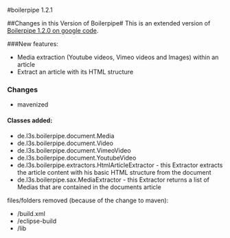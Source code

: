 #boilerpipe 1.2.1


##Changes in this Version of Boilerpipe#
This is an extended version of [Boilerpipe 1.2.0 on google code](http://code.google.com/p/boilerpipe/).

###New features:

* Media extraction (Youtube videos, Vimeo videos and Images) within an article
* Extract an article with its HTML structure

### Changes
* mavenized

#### Classes added:

* de.l3s.boilerpipe.document.Media
* de.l3s.boilerpipe.document.Video
* de.l3s.boilerpipe.document.VimeoVideo
* de.l3s.boilerpipe.document.YoutubeVideo
* de.l3s.boilerpipe.extractors.HtmlArticleExtractor - this Extractor extracts the article content with his basic HTML structure from the document
* de.l3s.boilerpipe.sax.MediaExtractor - this Extractor returns a list of Medias that are contained in the documents article

files/folders removed (because of the change to maven):

* /build.xml
* /eclipse-build
* /lib
